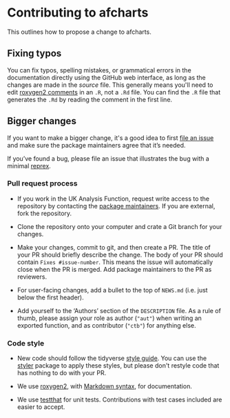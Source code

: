 # Contributing to afcharts

This outlines how to propose a change to afcharts. 

## Fixing typos

You can fix typos, spelling mistakes, or grammatical errors in the documentation directly using the GitHub web interface, as long as the changes are made in the _source_ file. This generally means you'll need to edit [roxygen2 comments](https://roxygen2.r-lib.org/articles/roxygen2.html) in an `.R`, not a `.Rd` file. You can find the `.R` file that generates the `.Rd` by reading the comment in the first line.

## Bigger changes

If you want to make a bigger change, it's a good idea to first [file an issue](https://github.com/best-practice-and-impact/afcharts/issues/new) and make sure the package maintainers agree that it’s needed. 

If you’ve found a bug, please file an issue that illustrates the bug with a minimal [reprex](https://www.tidyverse.org/help/#reprex).

### Pull request process

* If you work in the UK Analysis Function, request write access to the repository by contacting the [package maintainers](https://best-practice-and-impact.github.io/afcharts/authors.html#authors). If you are external, fork the repository.

* Clone the repository onto your computer and crate a Git branch for your changes.

* Make your changes, commit to git, and then create a PR. The title of your PR should briefly describe the change. The body of your PR should contain `Fixes #issue-number`. This means the issue will automatically close when the PR is merged. Add package maintainers to the PR as reviewers.

* For user-facing changes, add a bullet to the top of `NEWS.md` (i.e. just below the first header).

* Add yourself to the ‘Authors’ section of the `DESCRIPTION` file. As a rule of thumb, please assign your role as author (`"aut"`) when writing an exported function, and as contributor (`"ctb"`) for anything else.

### Code style

*   New code should follow the tidyverse [style guide](https://style.tidyverse.org). 
    You can use the [styler](https://CRAN.R-project.org/package=styler) package to apply these styles, but please don't restyle code that has nothing to do with your PR.  

*  We use [roxygen2](https://cran.r-project.org/package=roxygen2), with [Markdown syntax](https://cran.r-project.org/web/packages/roxygen2/vignettes/rd-formatting.html), for documentation.  

*  We use [testthat](https://cran.r-project.org/package=testthat) for unit tests. 
   Contributions with test cases included are easier to accept.  
